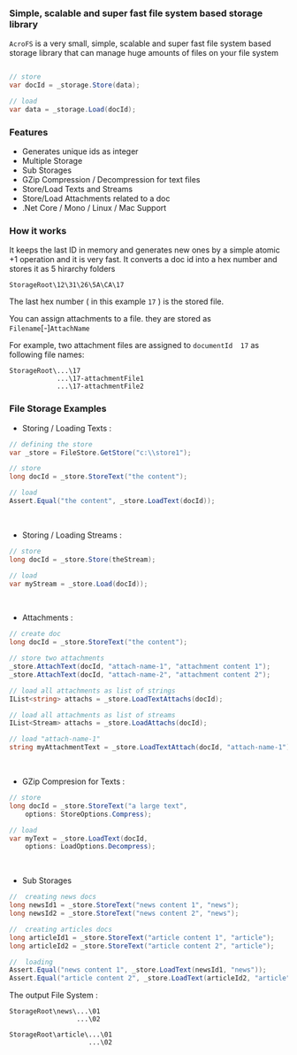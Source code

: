 ﻿
### Simple, scalable and super fast file system based storage library

`AcroFS` is a very small, simple, scalable and super fast file system based storage library that can manage huge amounts of files on your file system




``` csharp

// store
var docId = _storage.Store(data);

// load
var data = _storage.Load(docId);

```


### Features
- Generates unique ids as integer
- Multiple Storage
- Sub Storages
- GZip Compression / Decompression for text files
- Store/Load Texts and Streams
- Store/Load Attachments related to a doc
- .Net Core / Mono / Linux / Mac Support 

### How it works

It keeps the last ID in memory and generates new ones by a simple atomic +1 operation and it is very fast.
It converts a doc id into a hex number and stores it as 5 hirarchy folders

    StorageRoot\12\31\26\5A\CA\17

The last hex number ( in this example `17` ) is the stored file.

[//]: # ( By default configuration it currently can store ۲۷۴۹۴۱۹۹۶۸۹۰۶۲۵ files or even more files, by changing it's configuration!)

You can assign attachments to a file. they are stored as `Filename`[-]`AttachName`

For example, two attachment files are assigned to `documentId  17`  as following file names:

```
StorageRoot\...\17
            ...\17-attachmentFile1
            ...\17-attachmentFile2
````


### File Storage Examples
- Storing / Loading Texts :
``` csharp
// defining the store
var _store = FileStore.GetStore("c:\\store1");

// store    
long docId = _store.StoreText("the content");

// load
Assert.Equal("the content", _store.LoadText(docId));
```
 <br/>

- Storing / Loading Streams :
``` csharp
// store    
long docId = _store.Store(theStream);

// load
var myStream = _store.Load(docId));
```
<br/>

- Attachments :
``` csharp
// create doc
long docId = _store.StoreText("the content");

// store two attachments
_store.AttachText(docId, "attach-name-1", "attachment content 1");
_store.AttachText(docId, "attach-name-2", "attachment content 2");

// load all attachments as list of strings
IList<string> attachs = _store.LoadTextAttachs(docId);

// load all attachments as list of streams
IList<Stream> attachs = _store.LoadAttachs(docId);

// load "attach-name-1" 
string myAttachmentText = _store.LoadTextAttach(docId, "attach-name-1");

```

<br/>

- GZip Compresion for Texts :
``` csharp
// store    
long docId = _store.StoreText("a large text", 
    options: StoreOptions.Compress);

// load
var myText = _store.LoadText(docId, 
    options: LoadOptions.Decompress);
```

<br/>

- Sub Storages 
``` csharp
//  creating news docs
long newsId1 = _store.StoreText("news content 1", "news");
long newsId2 = _store.StoreText("news content 2", "news");

//  creating articles docs
long articleId1 = _store.StoreText("article content 1", "article");
long articleId2 = _store.StoreText("article content 2", "article");

//  loading
Assert.Equal("news content 1", _store.LoadText(newsId1, "news"));
Assert.Equal("article content 2", _store.LoadText(articleId2, "article"));


```
The output File System :

```
StorageRoot\news\...\01
                 ...\02

StorageRoot\article\...\01
                    ...\02
````




